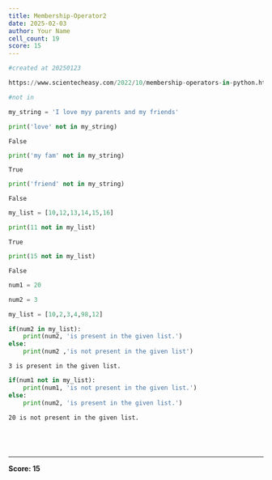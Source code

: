 ```yaml
---
title: Membership-Operator2
date: 2025-02-03
author: Your Name
cell_count: 19
score: 15
---
```


```python
#created at 20250123
```


```python
https://www.scientecheasy.com/2022/10/membership-operators-in-python.html/
```


```python
#not in 
```


```python
my_string = 'I love myy parents and my friends'
```


```python
print('love' not in my_string)
```

    False



```python
print('my fam' not in my_string)
```

    True



```python
print('friend' not in my_string)
```

    False



```python
my_list = [10,12,13,14,15,16]
```


```python
print(11 not in my_list)
```

    True



```python
print(15 not in my_list)
```

    False



```python
num1 = 20
```


```python
num2 = 3
```


```python
my_list = [10,2,3,4,98,12]
```


```python
if(num2 in my_list):
    print(num2, 'is present in the given list.')
else:
    print(num2 ,'is not present in the given list')
```

    3 is present in the given list.



```python
if(num1 not in my_list):
    print(num1, 'is not present in the given list.')
else:
    print(num2, 'is present in the given list.')
```

    20 is not present in the given list.



```python

```


```python

```


```python

```


```python

```


---
**Score: 15**